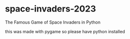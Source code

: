 # space-invaders-2023
The Famous Game of Space Invaders in Python


this was made with pygame so please have python installed
